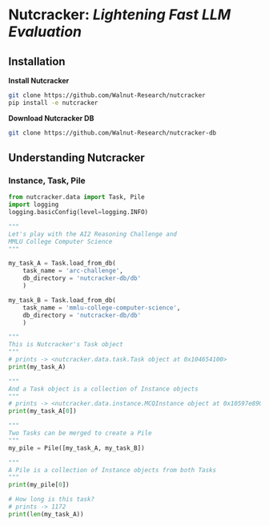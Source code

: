 # Nutcracker: *Lightening Fast LLM Evaluation*

## Installation

**Install Nutcracker**
```bash
git clone https://github.com/Walnut-Research/nutcracker
pip install -e nutcracker
```

**Download Nutcracker DB**
```bash
git clone https://github.com/Walnut-Research/nutcracker-db
```

## Understanding Nutcracker
### Instance, Task, Pile
```python
from nutcracker.data import Task, Pile
import logging
logging.basicConfig(level=logging.INFO)

"""
Let's play with the AI2 Reasoning Challenge and 
MMLU College Computer Science
"""

my_task_A = Task.load_from_db(
    task_name = 'arc-challenge',
    db_directory = 'nutcracker-db/db'
    )

my_task_B = Task.load_from_db(
    task_name = 'mmlu-college-computer-science',
    db_directory = 'nutcracker-db/db'
    )

"""
This is Nutcracker's Task object
"""
# prints -> <nutcracker.data.task.Task object at 0x104654100>
print(my_task_A) 

"""
And a Task object is a collection of Instance objects
"""
# prints -> <nutcracker.data.instance.MCQInstance object at 0x10597e890>
print(my_task_A[0]) 

"""
Two Tasks can be merged to create a Pile
"""
my_pile = Pile([my_task_A, my_task_B])

"""
A Pile is a collection of Instance objects from both Tasks
"""
print(my_pile[0]) 

# How long is this task?
# prints -> 1172
print(len(my_task_A))
```